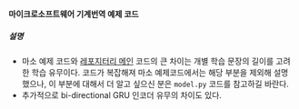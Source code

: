 #### 마이크로소프트웨어  기계번역 예제 코드 

##### 설명 

- 마소 예제 코드와 [레포지터리 메인](https://github.com/haven-jeon/ko_en_neural_machine_translation) 코드의 큰 차이는 개별 학습 문장의 길이를 고려한 학습 유무이다. 코드가 복잡해져 마소 예제코드에서는 해당 부분을 제외해 설명했으나, 이 부분에 대해서 더 알고 싶으신 분은 `model.py` 코드를 참고하길 바란다. 
- 추가적으로 bi-directional GRU 인코더 유무의 차이도 있다. 






